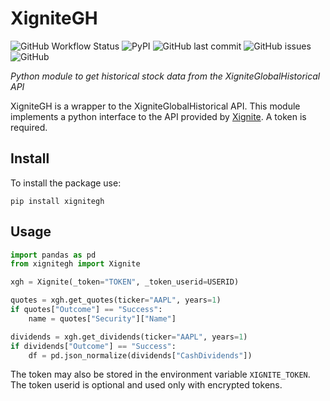 # XigniteGH

![GitHub Workflow Status](https://img.shields.io/github/workflow/status/xignite-python/xignitegh/release)
![PyPI](https://img.shields.io/pypi/v/xignitegh)
![GitHub last commit](https://img.shields.io/github/last-commit/xignite-python/xignitegh)
![GitHub issues](https://img.shields.io/github/issues/xignite-python/xignitegh)
![GitHub](https://img.shields.io/github/license/xignite-python/xignitegh)

*Python module to get historical stock data from the XigniteGlobalHistorical API*

XigniteGH is a wrapper to the XigniteGlobalHistorical API. This module implements a python interface to the API provided by [Xignite](https://www.xignite.com/product/historical-stock-prices#/productoverview). A token is required.

## Install
To install the package use:
```shell
pip install xignitegh
```

## Usage
```python
import pandas as pd
from xignitegh import Xignite

xgh = Xignite(_token="TOKEN", _token_userid=USERID)

quotes = xgh.get_quotes(ticker="AAPL", years=1)
if quotes["Outcome"] == "Success":
    name = quotes["Security"]["Name"]

dividends = xgh.get_dividends(ticker="AAPL", years=1)
if dividends["Outcome"] == "Success":
    df = pd.json_normalize(dividends["CashDividends"])
```

The token may also be stored in the environment variable ``XIGNITE_TOKEN``. The token userid is optional and used only with encrypted tokens.
